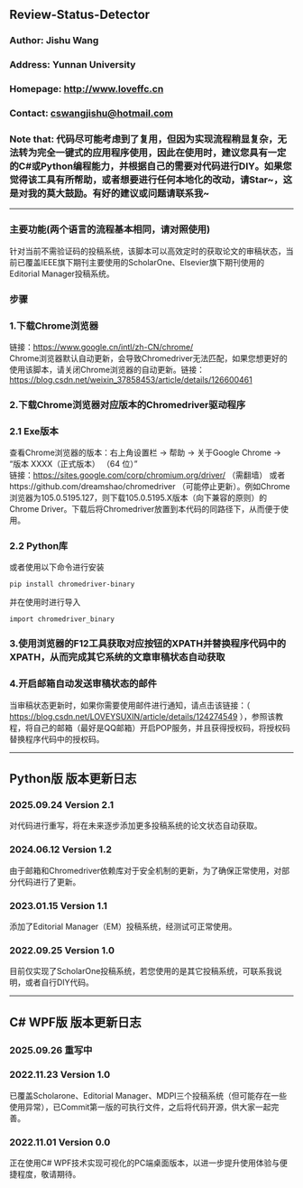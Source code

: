 ## Review-Status-Detector

### Author: Jishu Wang
### Address: Yunnan University
### Homepage: http://www.loveffc.cn
### Contact: cswangjishu@hotmail.com
### Note that: 代码尽可能考虑到了复用，但因为实现流程稍显复杂，无法转为完全一键式的应用程序使用，因此在使用时，建议您具有一定的C#或Python编程能力，并根据自己的需要对代码进行DIY。如果您觉得该工具有所帮助，或者想要进行任何本地化的改动，请Star~，这是对我的莫大鼓励。有好的建议或问题请联系我~

-----------------------------------------------  

### 主要功能(两个语言的流程基本相同，请对照使用)
针对当前不需验证码的投稿系统，该脚本可以高效定时的获取论文的审稿状态，当前已覆盖IEEE旗下期刊主要使用的ScholarOne、Elsevier旗下期刊使用的Editorial Manager投稿系统。
### 步骤
### 1.下载Chrome浏览器
链接：https://www.google.cn/intl/zh-CN/chrome/  
Chrome浏览器默认自动更新，会导致Chromedriver无法匹配，如果您想更好的使用该脚本，请关闭Chrome浏览器的自动更新。链接：https://blog.csdn.net/weixin_37858453/article/details/126600461
### 2.下载Chrome浏览器对应版本的Chromedriver驱动程序
### 2.1 Exe版本
查看Chrome浏览器的版本：右上角设置栏 -> 帮助 -> 关于Google Chrome -> “版本 XXXX（正式版本） （64 位）”  
链接：https://sites.google.com/corp/chromium.org/driver/
（需翻墙）  或者https://github.com/dreamshao/chromedriver
（可能停止更新）。例如Chrome浏览器为105.0.5195.127，则下载105.0.5195.X版本（向下兼容的原则）的Chrome Driver。下载后将Chromedriver放置到本代码的同路径下，从而便于使用。

### 2.2 Python库
或者使用以下命令进行安装

`pip install chromedriver-binary`

并在使用时进行导入

`import chromedriver_binary`
### 3.使用浏览器的F12工具获取对应按钮的XPATH并替换程序代码中的XPATH，从而完成其它系统的文章审稿状态自动获取
### 4.开启邮箱自动发送审稿状态的邮件
当审稿状态更新时，如果你需要使用邮件进行通知，请点击该链接：（ https://blog.csdn.net/LOVEYSUXIN/article/details/124274549 ），参照该教程，将自己的邮箱（最好是QQ邮箱）开启POP服务，并且获得授权码，将授权码替换程序代码中的授权码。

-----------------------------------------------  

## Python版 版本更新日志
### 2025.09.24 Version 2.1
对代码进行重写，将在未来逐步添加更多投稿系统的论文状态自动获取。
### 2024.06.12 Version 1.2
由于邮箱和Chromedriver依赖库对于安全机制的更新，为了确保正常使用，对部分代码进行了更新。
### 2023.01.15 Version 1.1
添加了Editorial Manager（EM）投稿系统，经测试可正常使用。
### 2022.09.25 Version 1.0
目前仅实现了ScholarOne投稿系统，若您使用的是其它投稿系统，可联系我说明，或者自行DIY代码。

-----------------------------------------------  

## C# WPF版 版本更新日志
### 2025.09.26 重写中
### 2022.11.23 Version 1.0
已覆盖Scholarone、Editorial Manager、MDPI三个投稿系统（但可能存在一些使用异常），已Commit第一版的可执行文件，之后将代码开源，供大家一起完善。  
### 2022.11.01 Version 0.0
正在使用C# WPF技术实现可视化的PC端桌面版本，以进一步提升使用体验与便捷程度，敬请期待。
